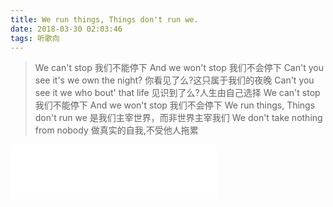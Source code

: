 ```yaml
---
title: We run things, Things don't run we.
date: 2018-03-30 02:03:46
tags: 听歌向
---
```


>We can't stop
我们不能停下
And we won't stop
我们不会停下
Can't you see it's we own the night?
你看见了么?这只属于我们的夜晚
Can't you see it we who bout' that life
见识到了么?人生由自己选择
We can't stop
我们不能停下
And we won't stop
我们不会停下
We run things, Things don't run we
是我们主宰世界，而非世界主宰我们
We don't take nothing from nobody
做真实的自我,不受他人拖累

<iframe frameborder="no" border="0" marginwidth="0" marginheight="0" width=330 height=86 src="//music.163.com/outchain/player?type=2&id=36492337&auto=1&height=66"></iframe>